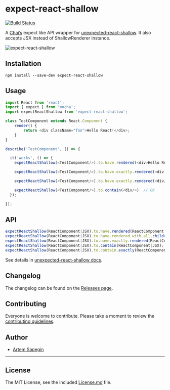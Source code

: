 # expect-react-shallow

[![Build Status](https://travis-ci.org/sapegin/expect-react-shallow.svg)](https://travis-ci.org/sapegin/expect-react-shallow)

A [Chai’s](http://chaijs.com) expect like API wrapper for [unexpected-react-shallow](https://github.com/bruderstein/unexpected-react-shallow). It also accepts JSX instead of ShallowRenderer instance.

![expect-react-shallow](https://s3.amazonaws.com/f.cl.ly/items/1M3a3B163l392G1N3v25/Screen%20Shot%202015-11-12%20at%2022.39.57.png)


## Installation

```shell
npm install --save-dev expect-react-shallow
```


## Usage

```js
import React from 'react';
import { expect } from 'mocha';
import expectReactShallow from 'expect-react-shallow';

class TestComponent extends React.Component {
	render() {
		return <div className="foo">Hello React!</div>;
	}
}

describe('TestComponent', () => {

  it('works', () => {
	expectReactShallow(<TestComponent/>).to.have.rendered(<div>Hello React!</div>);  // OK

	expectReactShallow(<TestComponent/>).to.have.exactly.rendered(<div className="foo">Hello React!</div>)  // OK

	expectReactShallow(<TestComponent/>).to.have.exactly.rendered(<div/>)  // Error

	expectReactShallow(<TestComponent/>).to.contain(<div/>)  // OK
  });

});
```


## API

```js
expectReactShallow(ReactComponent|JSX).to.have.rendered(ReactComponent|JSX);
expectReactShallow(ReactComponent|JSX).to.have.rendered.with.all.children(ReactComponent|JSX);
expectReactShallow(ReactComponent|JSX).to.have.exactly.rendered(ReactComponent|JSX);
expectReactShallow(ReactComponent|JSX).to.contain(ReactComponent|JSX);
expectReactShallow(ReactComponent|JSX).to.contain.exactly(ReactComponent|JSX);
```

See details in [unexpected-react-shallow docs](https://github.com/bruderstein/unexpected-react-shallow#assertions).


## Changelog

The changelog can be found on the [Releases page](https://github.com/sapegin/expect-react-shallow/releases).


## Contributing

Everyone is welcome to contribute. Please take a moment to review the [contributing guidelines](Contributing.md).


## Author

* [Artem Sapegin](http://sapegin.me)


---

## License

The MIT License, see the included [License.md](License.md) file.
